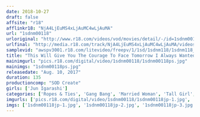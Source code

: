 ```yaml
---
date: 2018-10-27
draft: false
affsite: "r18"
afflinkr18: "NjA4LjEuMS4xLjAuMC4wLjAuMA"
url: "1sdnm00118"
urloriginal: "http://www.r18.com/videos/vod/movies/detail/-/id=1sdnm00118"
urlfinal: "http://media.r18.com/track/NjA4LjEuMS4xLjAuMC4wLjAuMA/videos/vod/movies/detail/-/id=1sdnm00118"
samplevid: "awspv3001.r18.com/litevideo/freepv/1/1sd/1sdnm118/1sdnm118_dmb_w.mp4"
title: "This Will Give You The Courage To Face Tomorrow I Always Wanted A Wife Like This... Ran Igarashi, Age 37 The Final Chapter No Matter How Many Times She Cums, It's Not Enough Creampie Raw Footage 2 Fucks, 3 Fucks, 8 Fucks = A Total Of 13 Fucks"
mainimgurl: "pics.r18.com/digital/video/1sdnm00118/1sdnm00118ps.jpg"
mainimgs: "1sdnm00118ps.jpg"
releasedate: "Aug. 10, 2017"
duration: 135
productioncomp: "SOD Create"
girls: ['Jun Igarashi']
categories: ['Ropes & Ties', 'Gang Bang', 'Married Woman', 'Tall Girl', 'Variety', 'Documentary', 'Featured Actress', 'Sex Toys', 'Deep Throat', 'Hi-Def']
imgurls: ['pics.r18.com/digital/video/1sdnm00118/1sdnm00118jp-1.jpg', 'pics.r18.com/digital/video/1sdnm00118/1sdnm00118jp-2.jpg', 'pics.r18.com/digital/video/1sdnm00118/1sdnm00118jp-3.jpg', 'pics.r18.com/digital/video/1sdnm00118/1sdnm00118jp-4.jpg', 'pics.r18.com/digital/video/1sdnm00118/1sdnm00118jp-5.jpg', 'pics.r18.com/digital/video/1sdnm00118/1sdnm00118jp-6.jpg', 'pics.r18.com/digital/video/1sdnm00118/1sdnm00118jp-7.jpg', 'pics.r18.com/digital/video/1sdnm00118/1sdnm00118jp-8.jpg', 'pics.r18.com/digital/video/1sdnm00118/1sdnm00118jp-9.jpg', 'pics.r18.com/digital/video/1sdnm00118/1sdnm00118jp-10.jpg', 'pics.r18.com/digital/video/1sdnm00118/1sdnm00118jp-11.jpg', 'pics.r18.com/digital/video/1sdnm00118/1sdnm00118jp-12.jpg', 'pics.r18.com/digital/video/1sdnm00118/1sdnm00118jp-13.jpg', 'pics.r18.com/digital/video/1sdnm00118/1sdnm00118jp-14.jpg', 'pics.r18.com/digital/video/1sdnm00118/1sdnm00118jp-15.jpg', 'pics.r18.com/digital/video/1sdnm00118/1sdnm00118jp-16.jpg', 'pics.r18.com/digital/video/1sdnm00118/1sdnm00118jp-17.jpg', 'pics.r18.com/digital/video/1sdnm00118/1sdnm00118jp-18.jpg', 'pics.r18.com/digital/video/1sdnm00118/1sdnm00118jp-19.jpg', 'pics.r18.com/digital/video/1sdnm00118/1sdnm00118jp-20.jpg']
imgs: ['1sdnm00118jp-1.jpg', '1sdnm00118jp-2.jpg', '1sdnm00118jp-3.jpg', '1sdnm00118jp-4.jpg', '1sdnm00118jp-5.jpg', '1sdnm00118jp-6.jpg', '1sdnm00118jp-7.jpg', '1sdnm00118jp-8.jpg', '1sdnm00118jp-9.jpg', '1sdnm00118jp-10.jpg', '1sdnm00118jp-11.jpg', '1sdnm00118jp-12.jpg', '1sdnm00118jp-13.jpg', '1sdnm00118jp-14.jpg', '1sdnm00118jp-15.jpg', '1sdnm00118jp-16.jpg', '1sdnm00118jp-17.jpg', '1sdnm00118jp-18.jpg', '1sdnm00118jp-19.jpg', '1sdnm00118jp-20.jpg']
---
```

